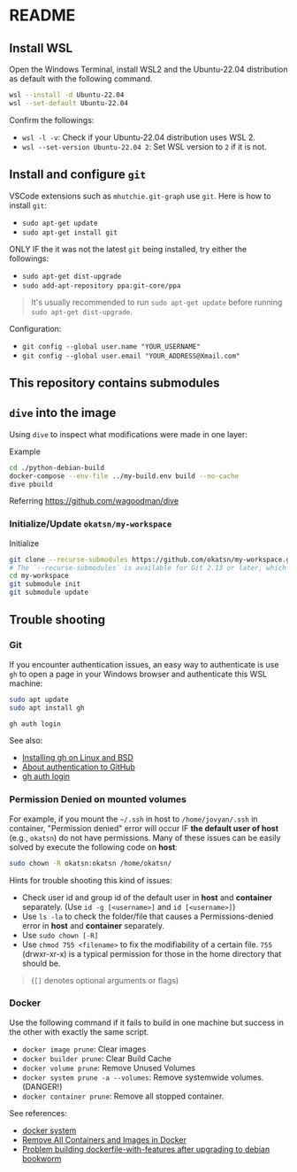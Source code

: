 # README

## Install WSL
Open the Windows Terminal, install WSL2 and the Ubuntu-22.04 distribution as default with the following command.

```bash
wsl --install -d Ubuntu-22.04
wsl --set-default Ubuntu-22.04
```

Confirm the followings:
- `wsl -l -v`: Check if your Ubuntu-22.04 distribution uses WSL 2.
- `wsl --set-version Ubuntu-22.04 2`: Set WSL version to `2` if it is not.

## Install and configure `git`

VSCode extensions such as `mhutchie.git-graph` use `git`. 
Here is how to install `git`:
- `sudo apt-get update`
- `sudo apt-get install git`

ONLY IF the it was not the latest `git` being installed, try either the followings: 
- `sudo apt-get dist-upgrade`
- `sudo add-apt-repository ppa:git-core/ppa`
> It's usually recommended to run `sudo apt-get update` before running `sudo apt-get dist-upgrade`.

Configuration:
- `git config --global user.name "YOUR_USERNAME"`
- `git config --global user.email "YOUR_ADDRESS@Xmail.com"`


## This repository contains submodules

## `dive` into the image
Using `dive` to inspect what modifications were made in one layer:

Example
```bash
cd ./python-debian-build
docker-compose --env-file ../my-build.env build --no-cache
dive pbuild
```


Referring https://github.com/wagoodman/dive
### Initialize/Update `okatsn/my-workspace`


Initialize
```bash
git clone --recurse-submodules https://github.com/okatsn/my-workspace.git
# The `--recurse-submodules` is available for Git 2.13 or later, which is more efficient than `--recursive`. See https://stackoverflow.com/questions/3796927/how-do-i-git-clone-a-repo-including-its-submodules
cd my-workspace
git submodule init
git submodule update
```


## Trouble shooting
### Git

If you encounter authentication issues, an easy way to authenticate is use `gh` to open a page in your Windows browser and authenticate this WSL machine:

```bash
sudo apt update
sudo apt install gh
```

```bash
gh auth login
```

See also:
- [Installing gh on Linux and BSD](https://github.com/cli/cli/blob/trunk/docs/install_linux.md)
- [About authentication to GitHub](https://docs.github.com/en/authentication/keeping-your-account-and-data-secure/about-authentication-to-github)
- [gh auth login](https://cli.github.com/manual/gh_auth_login)

### Permission Denied on mounted volumes

For example, if you mount the `~/.ssh` in host to `/home/jovyan/.ssh` in container, "Permission denied" error will occur IF **the default user of host** (e.g., `okatsn`) do not have permissions. Many of these issues can be easily solved by execute the following code on **host**:

```bash
sudo chown -R okatsn:okatsn /home/okatsn/
```

Hints for trouble shooting this kind of issues:
- Check user id and group id of the default user in **host** and  **container** separately. (Use `id -g [<username>]` and `id [<username>]`)
- Use `ls -la` to check the folder/file that causes a Permissions-denied error in **host** and  **container** separately.
- Use `sudo chown [-R]`
- Use `chmod 755 <filename>` to fix the modifiability of a certain file. `755` (drwxr-xr-x) is a typical permission for those in the home directory that should be.
> (`[]` denotes optional arguments or flags)


### Docker

Use the following command if it fails to build in one machine but success in the other with exactly the same script.
- `docker image prune`:  Clear images
- `docker builder prune`:  Clear Build Cache
- `docker volume prune`: Remove Unused Volumes
- `docker system prune -a --volumes`: Remove systemwide volumes. (DANGER!)
- `docker container prune`: Remove all stopped container.

See references:
- [docker system](https://docs.docker.com/reference/cli/docker/system/)
- [Remove All Containers and Images in Docker](https://www.geeksforgeeks.org/remove-all-containers-and-images-in-docker/)
- [Problem building dockerfile-with-features after upgrading to debian bookworm](https://github.com/microsoft/vscode-remote-release/issues/8202)